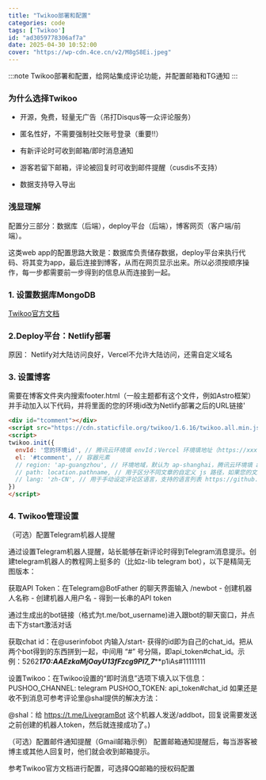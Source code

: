 ```yaml
---
title: "Twikoo部署和配置"
categories: code
tags: ['Twikoo']
id: "ad3059778306af7a"
date: 2025-04-30 10:52:00
cover: "https://wp-cdn.4ce.cn/v2/M8gS8Ei.jpeg"
---
```


:::note
Twikoo部署和配置，给网站集成评论功能，并配置邮箱和TG通知
:::

### 为什么选择Twikoo

- 开源，免费，轻量无广告（吊打Disqus等一众评论服务）

- 匿名性好，不需要强制社交账号登录（重要‼️）

- 有新评论时可收到邮箱/即时消息通知

- 游客若留下邮箱，评论被回复时可收到邮件提醒（cusdis不支持）

- 数据支持导入导出

### 浅显理解

配置分三部分：数据库（后端），deploy平台（后端），博客网页（客户端/前端）。

这类web app的配置思路大致是：数据库负责储存数据，deploy平台来执行代码、将其变为app，最后连接到博客，从而在网页显示出来。所以必须按顺序操作，每一步都需要前一步得到的信息从而连接到一起。

### 1. 设置数据库MongoDB

[Twikoo官方文档](https://twikoo.js.org/mongodb-atlas.html)

### 2.Deploy平台：Netlify部署

原因：
Netlify对大陆访问良好，Vercel不允许大陆访问，还需自定义域名

### 3. 设置博客

需要在博客文件夹内搜索footer.html（一般主题都有这个文件，例如Astro框架）并手动加入以下代码，并将里面的您的环境id改为Netlify部署之后的URL链接'

```html
<div id="tcomment"></div>
<script src="https://cdn.staticfile.org/twikoo/1.6.16/twikoo.all.min.js"></script>
<script>
twikoo.init({
  envId: '您的环境id', // 腾讯云环境填 envId；Vercel 环境填地址（https://xxx.vercel.app）
  el: '#tcomment', // 容器元素
  // region: 'ap-guangzhou', // 环境地域，默认为 ap-shanghai，腾讯云环境填 ap-shanghai 或 ap-guangzhou；Vercel 环境不填
  // path: location.pathname, // 用于区分不同文章的自定义 js 路径，如果您的文章路径不是 location.pathname，需传此参数
  // lang: 'zh-CN', // 用于手动设定评论区语言，支持的语言列表 https://github.com/imaegoo/twikoo/blob/main/src/client/utils/i18n/index.js
})
</script>

```

### 4. Twikoo管理设置

（可选）配置Telegram机器人提醒

通过设置Telegram机器人提醒，站长能够在新评论时得到Telegram消息提示。创建telegram机器人的教程网上挺多的（比如z-lib telegram bot），以下是精简无图版本：

获取API Token：在Telegram@BotFather  的聊天界面输入 /newbot - 创建机器人名称 - 创建机器人用户名 - 得到一长串的API token

通过生成出的bot链接（格式为t.me/bot_username)进入跟bot的聊天窗口，并点击下方start激活对话

获取chat id：在@userinfobot  内输入/start- 获得的id即为自己的chat_id。把从两个bot得到的东西拼到一起，中间用 “#” 号分隔，即api_token#chat_id。示例：5262***170:AAEzkaMjOayU13fFzcg9PI7_7*****p1iAs#11111111

设置Twikoo：在Twikoo设置的“即时消息”选项下填入以下信息：
PUSHOO_CHANNEL: telegram
PUSHOO_TOKEN: api_token#chat_id
如果还是收不到消息可参考评论里@shal提供的解决方法：

@shal：给 https://t.me/LivegramBot  这个机器人发送/addbot，回复说需要发送之前创建的机器人token，然后就连接成功了。)


（可选）配置邮件通知提醒（Gmail邮箱示例）
配置邮箱通知提醒后，每当游客被博主或其他人回复时，他们就会收到邮箱提示。

参考Twikoo官方文档进行配置，可选择QQ邮箱的授权码配置